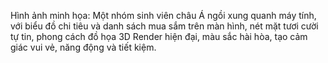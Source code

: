 Hình ảnh minh họa: Một nhóm sinh viên châu Á ngồi xung quanh máy tính, với biểu đồ chi tiêu và danh sách mua sắm trên màn hình, nét mặt tươi cười tự tin, phong cách đồ họa 3D Render hiện đại, màu sắc hài hòa, tạo cảm giác vui vẻ, năng động và tiết kiệm.